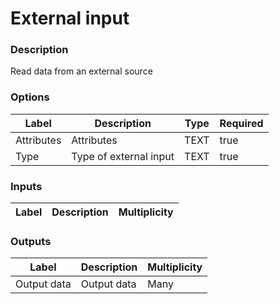 # External input
###  Description
Read data from an external source
###  Options
| Label | Description | Type | Required |
|---|---|---|---|
| Attributes | Attributes | TEXT | true |
| Type | Type of external input | TEXT | true |
###  Inputs
| Label | Description | Multiplicity |
|---|---|---|
###  Outputs
| Label | Description | Multiplicity |
|---|---|---|
| Output data | Output data | Many |
